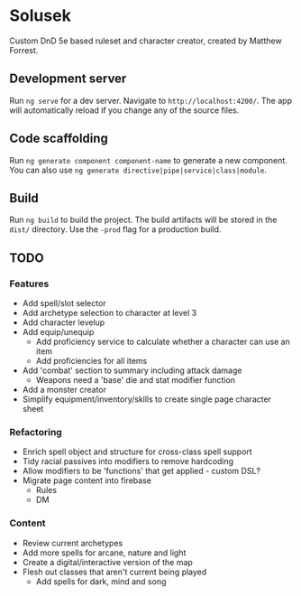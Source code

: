 # Solusek

Custom DnD 5e based ruleset and character creator, created by Matthew Forrest. 

## Development server

Run `ng serve` for a dev server. Navigate to `http://localhost:4200/`. The app will automatically reload if you change any of the source files.

## Code scaffolding

Run `ng generate component component-name` to generate a new component. You can also use `ng generate directive|pipe|service|class|module`.

## Build

Run `ng build` to build the project. The build artifacts will be stored in the `dist/` directory. Use the `-prod` flag for a production build.

## TODO

### Features

* Add spell/slot selector
* Add archetype selection to character at level 3
* Add character levelup
* Add equip/unequip
  * Add proficiency service to calculate whether a character can use an item
  * Add proficiencies for all items
* Add 'combat' section to summary including attack damage
  * Weapons need a 'base' die and stat modifier function
* Add a monster creator
* Simplify equipment/inventory/skills to create single page character sheet

### Refactoring

* Enrich spell object and structure for cross-class spell support
* Tidy racial passives into modifiers to remove hardcoding
* Allow modifiers to be 'functions' that get applied - custom DSL?
* Migrate page content into firebase
  * Rules
  * DM

### Content

* Review current archetypes
* Add more spells for arcane, nature and light
* Create a digital/interactive version of the map
* Flesh out classes that aren't current being played
  * Add spells for dark, mind and song




